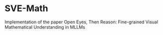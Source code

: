 # SVE-Math
Implementation of the paper Open Eyes, Then Reason: Fine-grained Visual Mathematical Understanding in MLLMs
